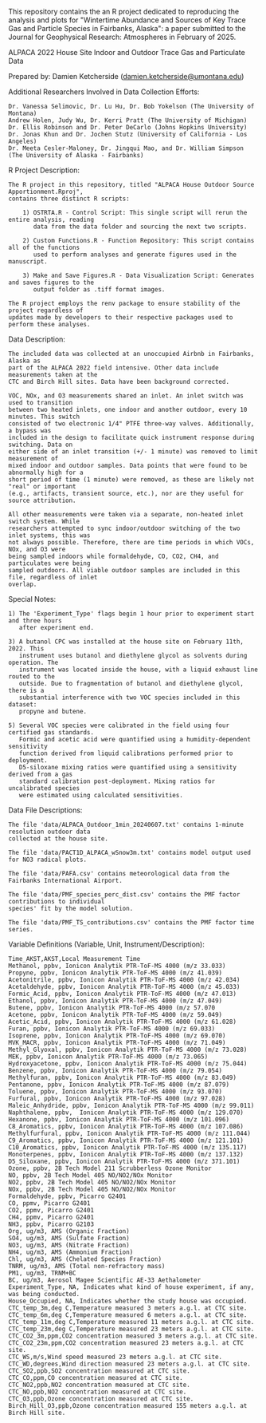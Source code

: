This repository contains the an R project dedicated to reproducing the analysis and plots for 
"Wintertime Abundance and Sources of Key Trace Gas and Particle Species in Fairbanks, Alaska": 
a paper submitted to the Journal for Geophysical Research: Atmospheres in February of 2025.

ALPACA 2022 House Site Indoor and Outdoor Trace Gas and Particulate Data

Prepared by: Damien Ketcherside (damien.ketcherside@umontana.edu)

Additional Researchers Involved in Data Collection Efforts: 
            
    Dr. Vanessa Selimovic, Dr. Lu Hu, Dr. Bob Yokelson (The University of Montana)
    Andrew Holen, Judy Wu, Dr. Kerri Pratt (The University of Michigan)
    Dr. Ellis Robinson and Dr. Peter DeCarlo (Johns Hopkins University)
    Dr. Jonas Khun and Dr. Jochen Stutz (University of California - Los Angeles)
    Dr. Meeta Cesler-Maloney, Dr. Jingqui Mao, and Dr. William Simpson (The University of Alaska - Fairbanks)
			
R Project Description:

    The R project in this repository, titled "ALPACA House Outdoor Source Apportionment.Rproj",
    contains three distinct R scripts:
    
    	1) OSTRTA.R - Control Script: This single script will rerun the entire analysis, reading
     	   data from the data folder and sourcing the next two scripts.
     
     	2) Custom Functions.R - Function Repository: This script contains all of the functions
      	   used to perform analyses and generate figures used in the manuscript.
	  
      	3) Make and Save Figures.R - Data Visualization Script: Generates and saves figures to the
       	   output folder as .tiff format images.

    The R project employs the renv package to ensure stability of the project regardless of
    updates made by developers to their respective packages used to perform these analyses.

Data Description:

    The included data was collected at an unoccupied Airbnb in Fairbanks, Alaska as 
    part of the ALPACA 2022 field intensive. Other data include measurements taken at the
    CTC and Birch Hill sites. Data have been background corrected.

    VOC, NOx, and O3 measurements shared an inlet. An inlet switch was used to transition 
    between two heated inlets, one indoor and another outdoor, every 10 minutes. This switch 
    consisted of two electronic 1/4" PTFE three-way valves. Additionally, a bypass was 
    included in the design to facilitate quick instrument response during switching. Data on 
    either side of an inlet transition (+/- 1 minute) was removed to limit measurement of 
    mixed indoor and outdoor samples. Data points that were found to be abnormally high for a 
    short period of time (1 minute) were removed, as these are likely not "real" or important 
    (e.g., artifacts, transient source, etc.), nor are they useful for source attribution.
  
    All other measurements were taken via a separate, non-heated inlet switch system. While 
    researchers attempted to sync indoor/outdoor switching of the two inlet systems, this was 
    not always possible. Therefore, there are time periods in which VOCs, NOx, and O3 were 
    being sampled indoors while formaldehyde, CO, CO2, CH4, and particulates were being 
    sampled outdoors. All viable outdoor samples are included in this file, regardless of inlet 
    overlap.

Special Notes: 

    1) The 'Experiment_Type' flags begin 1 hour prior to experiment start and three hours
       after experiment end.
         
    3) A butanol CPC was installed at the house site on February 11th, 2022. This
       instrument uses butanol and diethylene glycol as solvents during operation. The
       instrument was located inside the house, with a liquid exhaust line routed to the
       outside. Due to fragmentation of butanol and diethylene glycol, there is a
       substantial interference with two VOC species included in this dataset:
       propyne and butene.
         
    5) Several VOC species were calibrated in the field using four certified gas standards.
       Formic and acetic acid were quantified using a humidity-dependent sensitivity
       function derived from liquid calibrations performed prior to deployment.
       D5-siloxane mixing ratios were quantified using a sensitivity derived from a gas
       standard calibration post-deployment. Mixing ratios for uncalibrated species
       were estimated using calculated sensitivities.

Data File Descriptions:

    The file 'data/ALPACA_Outdoor_1min_20240607.txt' contains 1-minute resolution outdoor data 
    collected at the house site.
    
    The file 'data/PACT1D_ALPACA_wSnow3m.txt' contains model output used for NO3 radical plots.
    
    The file 'data/PAFA.csv' contains meteorological data from the Fairbanks International Airport.
    
    The file 'data/PMF_species_perc_dist.csv' contains the PMF factor contributions to individual
    species' fit by the model solution.
    
    The file 'data/PMF_TS_contributions.csv' contains the PMF factor time series.

Variable Definitions (Variable, Unit, Instrument/Description):
		
    Time_AKST,AKST,Local Measurement Time 
    Methanol, ppbv, Ionicon Analytik PTR-ToF-MS 4000 (m/z 33.033)
    Propyne, ppbv, Ionicon Analytik PTR-ToF-MS 4000 (m/z 41.039)
    Acetonitrile, ppbv, Ionicon Analytik PTR-ToF-MS 4000 (m/z 42.034)
    Acetaldehyde, ppbv, Ionicon Analytik PTR-ToF-MS 4000 (m/z 45.033)
    Formic_Acid, ppbv, Ionicon Analytik PTR-ToF-MS 4000 (m/z 47.013)
    Ethanol, ppbv, Ionicon Analytik PTR-ToF-MS 4000 (m/z 47.049)
    Butene, ppbv, Ionicon Analytik PTR-ToF-MS 4000 (m/z 57.070
    Acetone, ppbv, Ionicon Analytik PTR-ToF-MS 4000 (m/z 59.049)
    Acetic_Acid, ppbv, Ionicon Analytik PTR-ToF-MS 4000 (m/z 61.028)
    Furan, ppbv, Ionicon Analytik PTR-ToF-MS 4000 (m/z 69.033)
    Isoprene, ppbv, Ionicon Analytik PTR-ToF-MS 4000 (m/z 69.070)
    MVK_MACR, ppbv, Ionicon Analytik PTR-ToF-MS 4000 (m/z 71.049)
    Methyl_Glyoxal, ppbv, Ionicon Analytik PTR-ToF-MS 4000 (m/z 73.028)
    MEK, ppbv, Ionicon Analytik PTR-ToF-MS 4000 (m/z 73.065)
    Hydroxyacetone, ppbv, Ionicon Analytik PTR-ToF-MS 4000 (m/z 75.044)
    Benzene, ppbv, Ionicon Analytik PTR-ToF-MS 4000 (m/z 79.054)
    Methylfuran, ppbv, Ionicon Analytik PTR-ToF-MS 4000 (m/z 83.049)
    Pentanone, ppbv, Ionicon Analytik PTR-ToF-MS 4000 (m/z 87.079)
    Toluene, ppbv, Ionicon Analytik PTR-ToF-MS 4000 (m/z 93.070)
    Furfural, ppbv, Ionicon Analytik PTR-ToF-MS 4000 (m/z 97.028)
    Maleic_Anhydride, ppbv, Ionicon Analytik PTR-ToF-MS 4000 (m/z 99.011)
    Naphthalene, ppbv,  Ionicon Analytik PTR-ToF-MS 4000 (m/z 129.070)
    Hexanone, ppbv, Ionicon Analytik PTR-ToF-MS 4000 (m/z 101.096)
    C8_Aromatics, ppbv, Ionicon Analytik PTR-ToF-MS 4000 (m/z 107.086)
    Methylfurfural, ppbv, Ionicon Analytik PTR-ToF-MS 4000 (m/z 111.044)
    C9_Aromatics, ppbv, Ionicon Analytik PTR-ToF-MS 4000 (m/z 121.101)
    C10_Aromatics, ppbv, Ionicon Analytik PTR-ToF-MS 4000 (m/z 135.117)
    Monoterpenes, ppbv, Ionicon Analytik PTR-ToF-MS 4000 (m/z 137.132)
    D5_Siloxane, ppbv, Ionicon Analytik PTR-ToF-MS 4000 (m/z 371.101)
    Ozone, ppbv, 2B Tech Model 211 Scrubberless Ozone Monitor
    NO, ppbv, 2B Tech Model 405 NO/NO2/NOx Monitor
    NO2, ppbv, 2B Tech Model 405 NO/NO2/NOx Monitor
    NOx, ppbv, 2B Tech Model 405 NO/NO2/NOx Monitor
    Formaldehyde, ppbv, Picarro G2401
    CO, ppmv, Picarro G2401
    CO2, ppmv, Picarro G2401
    CH4, ppmv, Picarro G2401
    NH3, ppbv, Picarro G2103
    Org, ug/m3, AMS (Organic Fraction)
    SO4, ug/m3, AMS (Sulfate Fraction)
    NO3, ug/m3, AMS (Nitrate Fraction)
    NH4, ug/m3, AMS (Ammonium Fraction)
    Chl, ug/m3, AMS (Chelated Species Fraction)
    TNRM, ug/m3, AMS (Total non-refractory mass)
    PM1, ug/m3, TRNM+BC
    BC, ug/m3, Aerosol Magee Scientific AE-33 Aethalometer
    Experiment_Type, NA, Indicates what kind of house experiment, if any, was being conducted.
    House_Occupied, NA, Indicates whether the study house was occupied.
    CTC_temp_3m,deg C,Temperature measured 3 meters a.g.l. at CTC site.
    CTC_temp_6m,deg C,Temperature measured 6 meters a.g.l. at CTC site.
    CTC_temp_11m,deg C,Temperature measured 11 meters a.g.l. at CTC site.
    CTC_temp_23m,deg C,Temperature measured 23 meters a.g.l. at CTC site.
    CTC_CO2_3m,ppm,CO2 concentration measured 3 meters a.g.l. at CTC site.
    CTC_CO2_23m,ppm,CO2 concentration measured 23 meters a.g.l. at CTC site.
    CTC_WS,m/s,Wind speed measured 23 meters a.g.l. at CTC site.
    CTC_WD,degrees,Wind direction measured 23 meters a.g.l. at CTC site.
    CTC_SO2,ppb,SO2 concentration measured at CTC site.
    CTC_CO,ppm,CO concentration measured at CTC site.
    CTC_NO2,ppb,NO2 concentration measured at CTC site.
    CTC_NO,ppb,NO2 concentration measured at CTC site.
    CTC_O3,ppb,Ozone concentration measured at CTC site.
    Birch_Hill_O3,ppb,Ozone concentration measured 155 meters a.g.l. at Birch Hill site.
